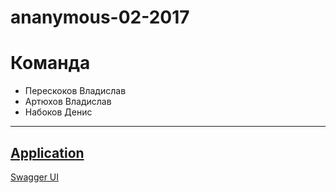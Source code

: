 # ananymous-02-2017

# Команда
* Перескоков Владислав
* Артюхов Владислав
* Набоков Денис

---
[Application](ananymous.herokuapp.com)
---
[Swagger UI](https://app.swaggerhub.com/api/Chocco-Crokko/users/1.0.0)
